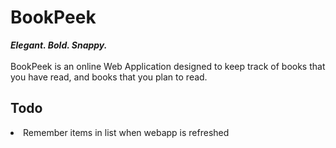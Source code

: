 # BookPeek
<i><b>Elegant. Bold. Snappy.</i></b><br><br>
BookPeek is an online Web Application designed to keep track of books that you have read, and books that you plan to read.

## Todo
<li> Remember items in list when webapp is refreshed </li>

